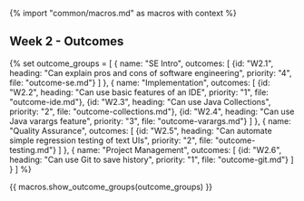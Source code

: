 {% import "common/macros.md" as macros with context %}

<link rel="stylesheet" href="{{baseUrl}}/css/main.css">
<link rel="stylesheet" href="{{baseUrl}}/css/schedule.css">

<div class="website-content">

## Week 2 - Outcomes 

<div id="main">

{% set outcome_groups = [
  {
    name: "SE Intro", 
    outcomes: 
      [
        {id: "W2.1", heading: "Can explain pros and cons of software engineering", priority: "4", file: "outcome-se.md"}
      ]
  },
  {
    name: "Implementation", 
    outcomes: 
      [
        {id: "W2.2", heading: "Can use basic features of an IDE", priority: "1", file: "outcome-ide.md"},
        {id: "W2.3", heading: "Can use Java Collections", priority: "2", file: "outcome-collections.md"},
        {id: "W2.4", heading: "Can use Java varargs feature", priority: "3", file: "outcome-varargs.md"}
      ]
  },
  {
    name: "Quality Assurance", 
    outcomes: 
    [
      {id: "W2.5", heading: "Can automate simple regression testing of text UIs", priority: "2", file: "outcome-testing.md"}
    ]
   },
  {
    name: "Project Management", 
    outcomes: 
    [
      {id: "W2.6", heading: "Can use Git to save history", priority: "1", file: "outcome-git.md"}
    ]
   }
  ] %}

{{ macros.show_outcome_groups(outcome_groups) }}

</div>
</div>
